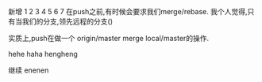新增
1
2
3
4
5
6
7
在push之前,有时候会要求我们merge/rebase.
我个人觉得,只有当我们的分支,领先远程的分支()

实质上,push在做一个 origin/master merge local/master的操作.

hehe
haha
hengheng

继续
enenen